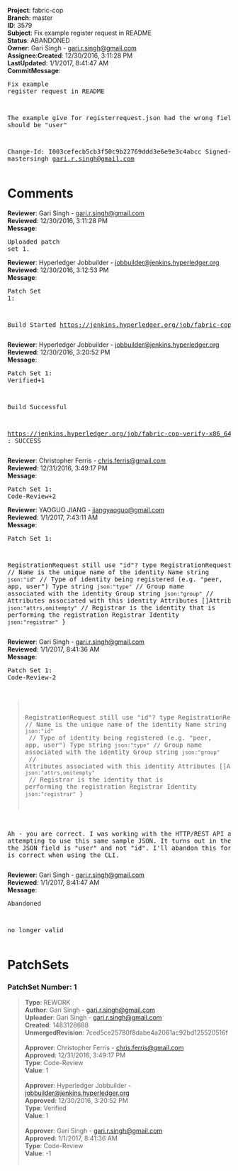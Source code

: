 <strong>Project</strong>: fabric-cop</br><strong>Branch</strong>: master<br><strong>ID</strong>: 3579<br><strong>Subject</strong>: Fix example register request in README<br><strong>Status</strong>: ABANDONED<br><strong>Owner</strong>: Gari Singh - gari.r.singh@gmail.com<br><strong>Assignee</strong>:<strong>Created</strong>: 12/30/2016, 3:11:28 PM<br><strong>LastUpdated</strong>: 1/1/2017, 8:41:47 AM<br><strong>CommitMessage</strong>:<br><pre>Fix example register request in README

The example give for registerrequest.json had
the wrong field:  "id" should be "user"

Change-Id: I003cefecb5cb3f50c9b22769ddd3e6e9e3c4abcc
Signed-off-by: mastersingh <gari.r.singh@gmail.com>
</pre><h1>Comments</h1><strong>Reviewer</strong>: Gari Singh - gari.r.singh@gmail.com<br><strong>Reviewed</strong>: 12/30/2016, 3:11:28 PM<br><strong>Message</strong>: <pre>Uploaded patch set 1.</pre><strong>Reviewer</strong>: Hyperledger Jobbuilder - jobbuilder@jenkins.hyperledger.org<br><strong>Reviewed</strong>: 12/30/2016, 3:12:53 PM<br><strong>Message</strong>: <pre>Patch Set 1:

Build Started https://jenkins.hyperledger.org/job/fabric-cop-verify-x86_64/221/</pre><strong>Reviewer</strong>: Hyperledger Jobbuilder - jobbuilder@jenkins.hyperledger.org<br><strong>Reviewed</strong>: 12/30/2016, 3:20:52 PM<br><strong>Message</strong>: <pre>Patch Set 1: Verified+1

Build Successful 

https://jenkins.hyperledger.org/job/fabric-cop-verify-x86_64/221/ : SUCCESS</pre><strong>Reviewer</strong>: Christopher Ferris - chris.ferris@gmail.com<br><strong>Reviewed</strong>: 12/31/2016, 3:49:17 PM<br><strong>Message</strong>: <pre>Patch Set 1: Code-Review+2</pre><strong>Reviewer</strong>: YAOGUO JIANG - jiangyaoguo@gmail.com<br><strong>Reviewed</strong>: 1/1/2017, 7:43:11 AM<br><strong>Message</strong>: <pre>Patch Set 1:

RegistrationRequest still use "id"?
type RegistrationRequest struct {
	// Name is the unique name of the identity
	Name string `json:"id"`
	// Type of identity being registered (e.g. "peer, app, user")
	Type string `json:"type"`
	// Group name associated with the identity
	Group string `json:"group"`
	// Attributes associated with this identity
	Attributes []Attribute `json:"attrs,omitempty"`
	// Registrar is the identity that is performing the registration
	Registrar Identity `json:"registrar"`
}</pre><strong>Reviewer</strong>: Gari Singh - gari.r.singh@gmail.com<br><strong>Reviewed</strong>: 1/1/2017, 8:41:36 AM<br><strong>Message</strong>: <pre>Patch Set 1: Code-Review-2

> RegistrationRequest still use "id"?
 > type RegistrationRequest struct {
 > // Name is the unique name of the identity
 > Name string `json:"id"`
 > // Type of identity being registered (e.g. "peer, app, user")
 > Type string `json:"type"`
 > // Group name associated with the identity
 > Group string `json:"group"`
 > // Attributes associated with this identity
 > Attributes []Attribute `json:"attrs,omitempty"`
 > // Registrar is the identity that is performing the registration
 > Registrar Identity `json:"registrar"`
 > }

Ah - you are correct.  I was working with the HTTP/REST API and attempting to use this same sample JSON.  It turns out in the REST API the JSON field is "user" and not "id".  I'll abandon this for now as it is correct when using the CLI.</pre><strong>Reviewer</strong>: Gari Singh - gari.r.singh@gmail.com<br><strong>Reviewed</strong>: 1/1/2017, 8:41:47 AM<br><strong>Message</strong>: <pre>Abandoned

no longer valid</pre><h1>PatchSets</h1><h3>PatchSet Number: 1</h3><blockquote><strong>Type</strong>: REWORK<br><strong>Author</strong>: Gari Singh - gari.r.singh@gmail.com<br><strong>Uploader</strong>: Gari Singh - gari.r.singh@gmail.com<br><strong>Created</strong>: 1483128688<br><strong>UnmergedRevision</strong>: 7ced5ce25780f8dabe4a2061ac92bd125520516f<br><br><strong>Approver</strong>: Christopher Ferris - chris.ferris@gmail.com<br><strong>Approved</strong>: 12/31/2016, 3:49:17 PM<br><strong>Type</strong>: Code-Review<br><strong>Value</strong>: 1<br><br><strong>Approver</strong>: Hyperledger Jobbuilder - jobbuilder@jenkins.hyperledger.org<br><strong>Approved</strong>: 12/30/2016, 3:20:52 PM<br><strong>Type</strong>: Verified<br><strong>Value</strong>: 1<br><br><strong>Approver</strong>: Gari Singh - gari.r.singh@gmail.com<br><strong>Approved</strong>: 1/1/2017, 8:41:36 AM<br><strong>Type</strong>: Code-Review<br><strong>Value</strong>: -1<br><br></blockquote>